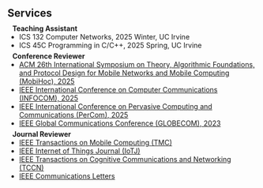 <h1 id="services"></h1>

<h2 style="margin: 60px 0px 10px;">Services</h2>

<h4 style="margin:0 10px 0;">Teaching Assistant</h4>

<ul style="margin:0 0 5px;">
<li>ICS 132 Computer Networks, 2025 Winter, UC Irvine</li>
<li>ICS 45C Programming in C/C++, 2025 Spring, UC Irvine</li>
</ul>






<h4 style="margin:0 10px 0;">Conference Reviewer</h4>

<ul style="margin:0 0 5px;">
  <li><a href="https://www.sigmobile.org/mobihoc/2025/"><autocolor>ACM 26th International Symposium on Theory, Algorithmic Foundations, and Protocol Design for Mobile Networks and Mobile Computing (MobiHoc), 2025</autocolor></a></li>
  <li><a href="https://infocom2025.ieee-infocom.org//"><autocolor> IEEE International Conference on Computer Communications (INFOCOM), 2025</autocolor></a></li>
  <li><a href="https://www.percom.org/"><autocolor> IEEE International Conference on Pervasive Computing and Communications (PerCom), 2025</autocolor></a></li>
  <li><a href="https://globecom2023.ieee-globecom.org/"><autocolor> IEEE Global Communications Conference (GLOBECOM), 2023</autocolor></a></li>
</ul>






<h4 style="margin:0 10px 0;">Journal Reviewer</h4>

<ul style="margin:0 0 20px;">
    <li><a href="https://xplorestaging.ieee.org/xpl/RecentIssue.jsp?punumber=7755"><autocolor>IEEE Transactions on Mobile Computing (TMC)</autocolor></a></li>
    <li><a href="https://ieeexplore.ieee.org/xpl/RecentIssue.jsp?punumber=6488907"><autocolor>IEEE Internet of Things Journal (IoTJ)</autocolor></a></li>
    <li><a href="https://ieeexplore.ieee.org/xpl/RecentIssue.jsp?punumber=6687307"><autocolor>IEEE Transactions on Cognitive Communications and Networking (TCCN)</autocolor></a></li>
    <li><a href="https://ieeexplore.ieee.org/xpl/RecentIssue.jsp?punumber=4234"><autocolor>IEEE Communications Letters</autocolor></a></li>
</ul>

